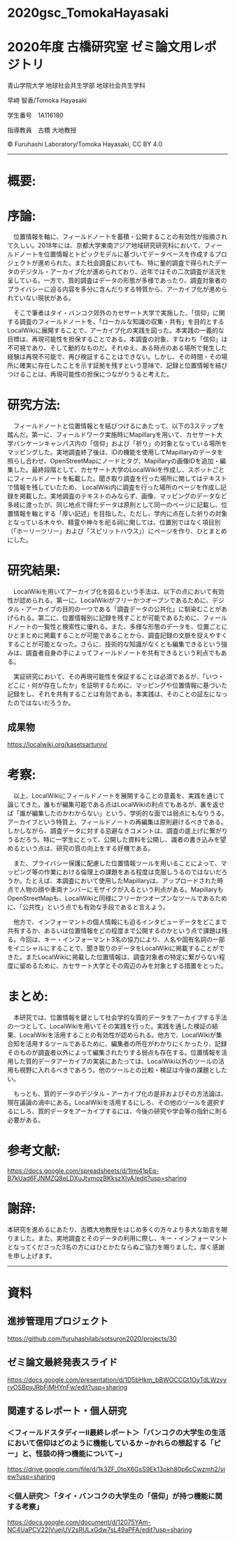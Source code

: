 # 2020gsc_TomokaHayasaki
# 2020年度 古橋研究室 ゼミ論文用レポジトリ

青山学院大学 地球社会共生学部 地球社会共生学科

早﨑 智香/Tomoka Hayasaki

学生番号　1A116180

指導教員　古橋 大地教授

© Furuhashi Laboratory/Tomoka Hayasaki, CC BY 4.0

***

# 概要:


# 序論:
</p>　位置情報を軸に、フィールドノートを蓄積・公開することの有効性が指摘されて久しい。2018年には、京都大学東南アジア地域研究研究科において、フィールドノートを位置情報とトピックモデルに基づいてデータベースを作成するプロジェクトが進められた。また社会調査においても、特に量的調査で得られたデータのデジタル・アーカイブ化が進められており、近年ではその二次調査が活況を呈している。一方で、質的調査はデータの形態が多様であったり、調査対象者のプライバシーに迫る内容を多分に含んだりする特質から、アーカイブ化が進められていない現状がある。
</p>　そこで筆者はタイ・バンコク郊外のカセサート大学で実施した、「信仰」に関する調査のフィールドノートを、「ローカルな知識の収集・共有」を目的とするLocalWikiに展開することで、アーカイブ化の実践を図った。本実践の一義的な目標は、再現可能性を担保することである。本調査の対象、すなわち「信仰」は不可視であり、そして動的なものだ。それゆえ、ある時点のある場所で発生した経験は再現不可能で、再び検証することはできない。しかし、その時間・その場所に確実に存在したことを示す証拠を残すという意味で、記録と位置情報を結びつけることは、再現可能性の担保につながりうると考えた。

# 研究方法:
</p>　フィールドノートと位置情報とを結びつけるにあたって、以下の3ステップを踏んだ。第一に、フィールドワーク実施時にMapillaryを用いて、カセサート大学バンケーンキャンパス内の「信仰」および「祈り」の対象となっている場所をマッピングした。実地調査終了後は、iDの機能を使用してMapillaryのデータを照らし合わせ、OpenStreetMapにノードとタグ、Mapillaryの画像IDを追加・編集した。最終段階として、カセサート大学のLocalWikiを作成し、スポットごとにフィールドノートを転載した。聞き取り調査を行った場所に関してはテキストで情報を残していたため、 LocalWiki内に調査を行った場所のページを作成し記録を掲載した。実地調査のテキストのみならず、画像、マッピングのデータなど多岐に渡ったが、同じ地点で得たデータは原則として同一のページに記載し、位置情報を軸とする「厚い記述」を目指した。ただし、学内に点在した祈りの対象となっている木々や、精霊や神々を祀る祠に関しては、位置別ではなく項目別（「ホーリーツリー」および「スピリットハウス」）にページを作り、ひとまとめにした。

# 研究結果:
</p>　LocalWikiを用いてアーカイブ化を図るという手法は、以下の点において有効性が認められる。第一に、LocalWikiがフリーかつオープンであるために、デジタル・アーカイブの目的の一つである「調査データの公共化」に馴染むことがあげられる。第二に、位置情報別に記録を残すことが可能であるために、フィールドノートの一覧性と検索性に優れる。また、多様な形態のデータを、位置ごとにひとまとめに掲載することが可能であることから、調査記録の文脈を捉えやすくすることが可能となった。さらに、技術的な知識がなくとも編集できるという強みは、調査者自身の手によってフィールドノートを共有できるという利点でもある。
</p>　実証研究において、その再現可能性を保証することは必須であるが、「いつ・どこに・何が存在したか」を証明するために、マッピングや位置情報に基づいた記録をし、それを共有することは有効である。本実践は、そのことの証左になったのではないだろうか。

## 成果物
https://localwiki.org/kasetsartuniv/

# 考察:
</p>　以上、LocalWikiにフィールドノートを展開することの意義を、実践を通じて論じてきた。誰もが編集可能である点はLocalWikiの利点でもあるが、裏を返せば「誰が編集したのかわからない」という、学術的な面では弱点にもなりうる。アーカイブという特質上、フィールドノートの再編集は原則避けるべきである。しかしながら、調査データに対する忌避なきコメントは、調査の底上げに繋がりうるだろう。特に一学生にとって、公開した資料を公開し、識者の書き込みを望めるという点は、研究の質の向上をする好機である。
</p>　また、プライバシー保護に配慮した位置情報ツールを用いることによって、マッピング等の作業における倫理上の課題をある程度は克服しうるのではないだろうか。たとえば、本調査において使用したMapillaryは、アップロードされた時点で人物の顔や車両ナンバーにモザイクが入るという利点がある。MapillaryもOpenStreetMapも、LocalWikiと同様にフリーかつオープンなツールであるために、「公共性」という点でも有効な手段であると言えよう。
</p>　他方で、インフォーマントの個人情報にも迫るインタビューデータをどこまで共有するか、あるいは位置情報をどの程度まで公開するのかという点で課題は残る。今回は、キー・インフォーマント3名の協力により、人名や固有名詞の一部をイニシャルにすることで、聞き取りのデータをLocalWikiに掲載することができた。またLocalWikiに掲載した位置情報は、調査対象者の特定に繋がらない程度に留めるために、カセサート大学とその周辺のみを対象とする措置をとった。

# まとめ:
</p>　本研究では、位置情報を鍵として社会学的な質的データをアーカイブする手法の一つとして、LocalWikiを用いてその実践を行った。実践を通した検証の結果、LocalWikiを活用することの有効性が認められる。他方で、LocalWikiが集合知を活用するツールであるために、編集者の所在がわかりにくかったり、記録そのものが調査者以外によって編集されたりする弱点も存在する。位置情報を活用した質的データアーカイブの実装にあたっては、LocalWiki以外のツールの活用も視野に入れるべきであろう。他のツールとの比較・検証は今後の課題としたい。
</p>　もっとも、質的データのデジタル・アーカイブ化の是非およびその方法論は、現在議論の渦中にある。LocalWikiを活用するにしろ、その他のツールを選択するにしろ、質的データをアーカイブするには、今後の研究や学会等の指針に則る必要がある。




# 参考文献:
https://docs.google.com/spreadsheets/d/1lmj41pEq-B7kUad6FJNMZQ8eLDXuJtymozBKkszXlyA/edit?usp=sharing

# 謝辞:
本研究を進めるにあたり、古橋大地教授をはじめ多くの方々より多大な助言を賜りました。また、実地調査とそのデータの利用に際し、キー・インフォーマントとなってくださった3名の方にはひとかたならぬご協力を賜りました。厚く感謝を申し上げます。

***

# 資料  
## 進捗管理用プロジェクト
https://github.com/furuhashilab/sotsuron2020/projects/30

## ゼミ論文最終発表スライド
https://docs.google.com/presentation/d/1D5bHkm_bBWOCCGt1OyTdLWzyyrvOSBpyJRbFiMHYnFw/edit?usp=sharing

## 関連するレポート・個人研究

### ＜フィールドスタディーⅡ最終レポート＞「バンコクの大学生の生活において信仰はどのように機能しているか −かれらの想起する「ピー」と、怪談の持つ機能について−」
https://drive.google.com/file/d/1k3ZF_0toX6GsS9Ek13okh80p6cCwzmh2/view?usp=sharing
### ＜個人研究＞「タイ・バンコクの大学生の「信仰」が持つ機能に関する考察」
https://docs.google.com/document/d/12075YAm-NC4UaPCV22lVuejUV2sRULxGdw7sL49aPFA/edit?usp=sharing
